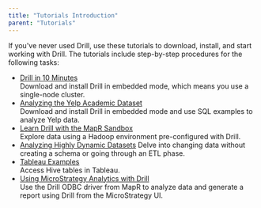 ```yaml
---
title: "Tutorials Introduction"
parent: "Tutorials"
---
```

If you've never used Drill, use these tutorials to download, install, and start working with Drill. The tutorials include step-by-step procedures for the following tasks:

* [Drill in 10 Minutes]({{site.baseurl}}/docs/drill-in-10-minutes)  
  Download and install Drill in embedded mode, which means you use a single-node cluster.  
* [Analyzing the Yelp Academic Dataset]({{site.baseurl}}/docs/analyzing-the-yelp-academic-dataset)  
  Download and install Drill in embedded mode and use SQL examples to analyze Yelp data.  
* [Learn Drill with the MapR Sandbox]({{site.baseurl}}/docs/about-the-mapr-sandbox)  
  Explore data using a Hadoop environment pre-configured with Drill.  
* [Analyzing Highly Dynamic Datasets]({{site.baseurl}}/docs/analyzing-highly-dynamic-datasets)
  Delve into changing data without creating a schema or going through an ETL phase.
* [Tableau Examples]({{site.baseurl}}/docs/tableau-examples)  
  Access Hive tables in Tableau.  
* [Using MicroStrategy Analytics with Drill]({{site.baseurl}}/docs/using-microstrategy-analytics-with-drill/)  
  Use the Drill ODBC driver from MapR to analyze data and generate a report using Drill from the MicroStrategy UI.

